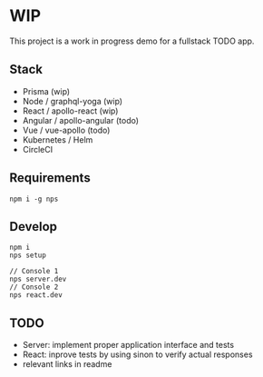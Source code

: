 # WIP

This project is a work in progress demo for a fullstack TODO app.

## Stack

- Prisma (wip)
- Node / graphql-yoga (wip)
- React / apollo-react (wip)
- Angular / apollo-angular (todo)
- Vue / vue-apollo (todo)
- Kubernetes / Helm
- CircleCI

## Requirements

```
npm i -g nps
```

## Develop

```
npm i
nps setup

// Console 1
nps server.dev
// Console 2
nps react.dev
```

## TODO
 - Server: implement proper application interface and tests
 - React: inprove tests by using sinon to verify actual responses
 - relevant links in readme